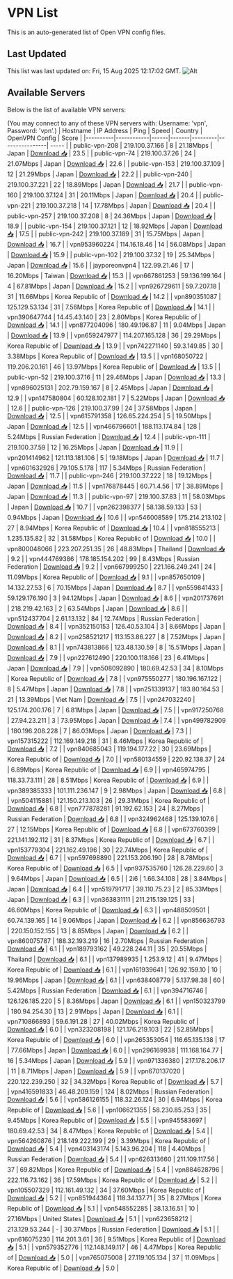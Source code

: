 # VPN List

This is an auto-generated list of Open VPN config files.

## Last Updated

This list was last updated on: Fri, 15 Aug 2025 12:17:02 GMT.
![Alt](https://repobeats.axiom.co/api/embed/186b98318ef1479477931607c1ad7d823f12451f.svg "Repobeats analytics image")

## Available Servers

Below is the list of available VPN servers:

(You may connect to any of these VPN servers with: Username: 'vpn', Password: 'vpn'.)
| Hostname | IP Address | Ping | Speed | Country | OpenVPN Config | Score |
|----------|------------|------|-------|---------|----------------| ----- |
| public-vpn-208 | 219.100.37.166 | 8 | 21.18Mbps | Japan | [Download 📥](./configs/server_0_JP.ovpn) | 23.5 |
| public-vpn-74 | 219.100.37.26 | 24 | 21.07Mbps | Japan | [Download 📥](./configs/server_1_JP.ovpn) | 22.6 |
| public-vpn-153 | 219.100.37.109 | 12 | 21.29Mbps | Japan | [Download 📥](./configs/server_2_JP.ovpn) | 22.2 |
| public-vpn-240 | 219.100.37.221 | 22 | 18.89Mbps | Japan | [Download 📥](./configs/server_3_JP.ovpn) | 21.7 |
| public-vpn-160 | 219.100.37.124 | 31 | 20.11Mbps | Japan | [Download 📥](./configs/server_4_JP.ovpn) | 20.4 |
| public-vpn-221 | 219.100.37.218 | 14 | 17.78Mbps | Japan | [Download 📥](./configs/server_5_JP.ovpn) | 20.4 |
| public-vpn-257 | 219.100.37.208 | 8 | 24.36Mbps | Japan | [Download 📥](./configs/server_6_JP.ovpn) | 18.9 |
| public-vpn-154 | 219.100.37.121 | 12 | 18.92Mbps | Japan | [Download 📥](./configs/server_7_JP.ovpn) | 17.5 |
| public-vpn-242 | 219.100.37.189 | 31 | 15.75Mbps | Japan | [Download 📥](./configs/server_8_JP.ovpn) | 16.7 |
| vpn953960224 | 114.16.18.46 | 14 | 56.08Mbps | Japan | [Download 📥](./configs/server_9_JP.ovpn) | 15.9 |
| public-vpn-102 | 219.100.37.32 | 19 | 25.34Mbps | Japan | [Download 📥](./configs/server_10_JP.ovpn) | 15.6 |
| jayporeonvpn4 | 122.99.21.46 | 17 | 16.20Mbps | Taiwan | [Download 📥](./configs/server_11_TW.ovpn) | 15.3 |
| vpn667861253 | 59.136.199.164 | 4 | 67.81Mbps | Japan | [Download 📥](./configs/server_12_JP.ovpn) | 15.2 |
| vpn926729611 | 59.7.207.18 | 31 | 11.66Mbps | Korea Republic of | [Download 📥](./configs/server_13_KR.ovpn) | 14.2 |
| vpn890351087 | 125.129.53.134 | 31 | 7.56Mbps | Korea Republic of | [Download 📥](./configs/server_14_KR.ovpn) | 14.1 |
| vpn390647744 | 14.45.43.140 | 23 | 2.80Mbps | Korea Republic of | [Download 📥](./configs/server_15_KR.ovpn) | 14.1 |
| vpn877204096 | 180.49.196.87 | 11 | 9.04Mbps | Japan | [Download 📥](./configs/server_16_JP.ovpn) | 13.9 |
| vpn659247977 | 114.207.165.128 | 36 | 29.29Mbps | Korea Republic of | [Download 📥](./configs/server_17_KR.ovpn) | 13.9 |
| vpn742271140 | 59.3.149.85 | 30 | 3.38Mbps | Korea Republic of | [Download 📥](./configs/server_18_KR.ovpn) | 13.5 |
| vpn168050722 | 119.206.20.161 | 46 | 13.97Mbps | Korea Republic of | [Download 📥](./configs/server_19_KR.ovpn) | 13.5 |
| public-vpn-52 | 219.100.37.16 | 11 | 29.46Mbps | Japan | [Download 📥](./configs/server_20_JP.ovpn) | 13.3 |
| vpn896025131 | 202.79.159.167 | 8 | 2.45Mbps | Japan | [Download 📥](./configs/server_21_JP.ovpn) | 12.9 |
| vpn147580804 | 60.128.102.181 | 7 | 5.22Mbps | Japan | [Download 📥](./configs/server_22_JP.ovpn) | 12.6 |
| public-vpn-126 | 219.100.37.99 | 24 | 37.58Mbps | Japan | [Download 📥](./configs/server_23_JP.ovpn) | 12.5 |
| vpn615791358 | 126.65.224.254 | 5 | 19.50Mbps | Japan | [Download 📥](./configs/server_24_JP.ovpn) | 12.5 |
| vpn466796601 | 188.113.174.84 | 128 | 5.24Mbps | Russian Federation | [Download 📥](./configs/server_25_RU.ovpn) | 12.4 |
| public-vpn-111 | 219.100.37.59 | 12 | 16.25Mbps | Japan | [Download 📥](./configs/server_26_JP.ovpn) | 11.9 |
| vpn201414962 | 121.113.181.106 | 5 | 19.18Mbps | Japan | [Download 📥](./configs/server_27_JP.ovpn) | 11.7 |
| vpn601632926 | 79.105.5.178 | 117 | 5.34Mbps | Russian Federation | [Download 📥](./configs/server_28_RU.ovpn) | 11.7 |
| public-vpn-246 | 219.100.37.222 | 18 | 19.12Mbps | Japan | [Download 📥](./configs/server_29_JP.ovpn) | 11.5 |
| vpn176878445 | 60.71.4.56 | 17 | 38.89Mbps | Japan | [Download 📥](./configs/server_30_JP.ovpn) | 11.3 |
| public-vpn-97 | 219.100.37.83 | 11 | 58.03Mbps | Japan | [Download 📥](./configs/server_31_JP.ovpn) | 10.7 |
| vpn262398377 | 58.138.59.133 | 53 | 0.94Mbps | Japan | [Download 📥](./configs/server_32_JP.ovpn) | 10.6 |
| vpn546008589 | 175.214.213.102 | 27 | 8.94Mbps | Korea Republic of | [Download 📥](./configs/server_33_KR.ovpn) | 10.4 |
| vpn818555213 | 1.235.135.82 | 32 | 31.58Mbps | Korea Republic of | [Download 📥](./configs/server_34_KR.ovpn) | 10.0 |
| vpn800048066 | 223.207.251.35 | 26 | 48.83Mbps | Thailand | [Download 📥](./configs/server_35_TH.ovpn) | 9.2 |
| vpn444769386 | 178.185.154.202 | 99 | 8.43Mbps | Russian Federation | [Download 📥](./configs/server_36_RU.ovpn) | 9.2 |
| vpn667999250 | 221.166.249.241 | 24 | 11.09Mbps | Korea Republic of | [Download 📥](./configs/server_37_KR.ovpn) | 9.1 |
| vpn857650109 | 14.132.27.53 | 6 | 70.15Mbps | Japan | [Download 📥](./configs/server_38_JP.ovpn) | 8.7 |
| vpn559841433 | 59.129.176.190 | 3 | 94.12Mbps | Japan | [Download 📥](./configs/server_39_JP.ovpn) | 8.6 |
| vpn201737691 | 218.219.42.163 | 2 | 63.54Mbps | Japan | [Download 📥](./configs/server_40_JP.ovpn) | 8.6 |
| vpn512437704 | 2.61.13.132 | 84 | 12.74Mbps | Russian Federation | [Download 📥](./configs/server_41_RU.ovpn) | 8.4 |
| vpn352150153 | 126.40.53.104 | 3 | 8.66Mbps | Japan | [Download 📥](./configs/server_42_JP.ovpn) | 8.2 |
| vpn258521217 | 113.153.86.227 | 8 | 7.52Mbps | Japan | [Download 📥](./configs/server_43_JP.ovpn) | 8.1 |
| vpn743813866 | 123.48.130.59 | 8 | 15.51Mbps | Japan | [Download 📥](./configs/server_44_JP.ovpn) | 7.9 |
| vpn227612490 | 220.100.118.166 | 23 | 6.41Mbps | Japan | [Download 📥](./configs/server_45_JP.ovpn) | 7.9 |
| vpn508092890 | 180.69.42.53 | 34 | 8.10Mbps | Korea Republic of | [Download 📥](./configs/server_46_KR.ovpn) | 7.8 |
| vpn975550277 | 180.196.167.122 | 8 | 5.47Mbps | Japan | [Download 📥](./configs/server_47_JP.ovpn) | 7.8 |
| vpn251339137 | 183.80.164.53 | 21 | 13.39Mbps | Viet Nam | [Download 📥](./configs/server_48_VN.ovpn) | 7.5 |
| vpn247032240 | 125.174.200.176 | 7 | 6.81Mbps | Japan | [Download 📥](./configs/server_49_JP.ovpn) | 7.5 |
| vpn917250768 | 27.94.23.211 | 3 | 73.95Mbps | Japan | [Download 📥](./configs/server_50_JP.ovpn) | 7.4 |
| vpn499782909 | 180.196.208.228 | 7 | 86.03Mbps | Japan | [Download 📥](./configs/server_51_JP.ovpn) | 7.3 |
| vpn157315222 | 112.169.149.218 | 31 | 8.46Mbps | Korea Republic of | [Download 📥](./configs/server_52_KR.ovpn) | 7.2 |
| vpn840685043 | 119.194.177.22 | 30 | 23.69Mbps | Korea Republic of | [Download 📥](./configs/server_53_KR.ovpn) | 7.0 |
| vpn580134559 | 220.92.138.37 | 24 | 6.89Mbps | Korea Republic of | [Download 📥](./configs/server_54_KR.ovpn) | 6.9 |
| vpn465974795 | 118.33.73.111 | 28 | 8.51Mbps | Korea Republic of | [Download 📥](./configs/server_55_KR.ovpn) | 6.9 |
| vpn389385333 | 101.111.236.147 | 9 | 2.98Mbps | Japan | [Download 📥](./configs/server_56_JP.ovpn) | 6.8 |
| vpn504115881 | 121.150.213.103 | 26 | 29.31Mbps | Korea Republic of | [Download 📥](./configs/server_57_KR.ovpn) | 6.8 |
| vpn777878281 | 91.192.62.153 | 24 | 8.27Mbps | Russian Federation | [Download 📥](./configs/server_58_RU.ovpn) | 6.8 |
| vpn324962468 | 125.139.107.6 | 27 | 12.15Mbps | Korea Republic of | [Download 📥](./configs/server_59_KR.ovpn) | 6.8 |
| vpn673760399 | 221.141.192.112 | 31 | 8.37Mbps | Korea Republic of | [Download 📥](./configs/server_60_KR.ovpn) | 6.7 |
| vpn153779304 | 221.162.49.196 | 30 | 22.74Mbps | Korea Republic of | [Download 📥](./configs/server_61_KR.ovpn) | 6.7 |
| vpn597698890 | 221.153.206.190 | 28 | 8.78Mbps | Korea Republic of | [Download 📥](./configs/server_62_KR.ovpn) | 6.5 |
| vpn937535760 | 126.28.229.60 | 3 | 9.64Mbps | Japan | [Download 📥](./configs/server_63_JP.ovpn) | 6.5 |
| 2i6 | 1.66.34.108 | 28 | 3.84Mbps | Japan | [Download 📥](./configs/server_64_JP.ovpn) | 6.4 |
| vpn519791717 | 39.110.75.23 | 2 | 85.33Mbps | Japan | [Download 📥](./configs/server_65_JP.ovpn) | 6.3 |
| vpn363831111 | 211.215.139.125 | 33 | 46.60Mbps | Korea Republic of | [Download 📥](./configs/server_66_KR.ovpn) | 6.3 |
| vpn488509501 | 60.74.139.165 | 14 | 9.06Mbps | Japan | [Download 📥](./configs/server_67_JP.ovpn) | 6.2 |
| vpn856636793 | 220.150.152.155 | 13 | 8.85Mbps | Japan | [Download 📥](./configs/server_68_JP.ovpn) | 6.2 |
| vpn860075787 | 188.32.193.219 | 16 | 2.70Mbps | Russian Federation | [Download 📥](./configs/server_69_RU.ovpn) | 6.1 |
| vpn189793162 | 49.228.244.11 | 35 | 20.55Mbps | Thailand | [Download 📥](./configs/server_70_TH.ovpn) | 6.1 |
| vpn137989935 | 1.253.9.12 | 41 | 9.47Mbps | Korea Republic of | [Download 📥](./configs/server_71_KR.ovpn) | 6.1 |
| vpn161939641 | 126.92.159.10 | 10 | 19.96Mbps | Japan | [Download 📥](./configs/server_72_JP.ovpn) | 6.1 |
| vpn638408779 | 5.137.98.38 | 60 | 5.42Mbps | Russian Federation | [Download 📥](./configs/server_73_RU.ovpn) | 6.1 |
| vpn394716746 | 126.126.185.220 | 5 | 8.36Mbps | Japan | [Download 📥](./configs/server_74_JP.ovpn) | 6.1 |
| vpn150323799 | 180.94.254.30 | 13 | 2.91Mbps | Japan | [Download 📥](./configs/server_75_JP.ovpn) | 6.1 |
| vpn710866893 | 59.6.191.28 | 27 | 40.02Mbps | Korea Republic of | [Download 📥](./configs/server_76_KR.ovpn) | 6.0 |
| vpn323208198 | 121.176.219.103 | 22 | 52.85Mbps | Korea Republic of | [Download 📥](./configs/server_77_KR.ovpn) | 6.0 |
| vpn265353054 | 116.65.135.138 | 17 | 77.66Mbps | Japan | [Download 📥](./configs/server_78_JP.ovpn) | 6.0 |
| vpn296169938 | 111.168.164.77 | 16 | 5.34Mbps | Japan | [Download 📥](./configs/server_79_JP.ovpn) | 5.9 |
| vpn971336380 | 217.178.206.17 | 11 | 8.71Mbps | Japan | [Download 📥](./configs/server_80_JP.ovpn) | 5.9 |
| vpn670137020 | 220.122.239.250 | 32 | 34.32Mbps | Korea Republic of | [Download 📥](./configs/server_81_KR.ovpn) | 5.7 |
| vpn416591833 | 46.48.209.159 | 124 | 8.02Mbps | Russian Federation | [Download 📥](./configs/server_82_RU.ovpn) | 5.6 |
| vpn586126155 | 118.32.26.124 | 30 | 6.94Mbps | Korea Republic of | [Download 📥](./configs/server_83_KR.ovpn) | 5.6 |
| vpn106621355 | 58.230.85.253 | 35 | 9.45Mbps | Korea Republic of | [Download 📥](./configs/server_84_KR.ovpn) | 5.5 |
| vpn945583697 | 180.69.42.53 | 34 | 8.47Mbps | Korea Republic of | [Download 📥](./configs/server_85_KR.ovpn) | 5.4 |
| vpn564260876 | 218.149.222.199 | 29 | 3.39Mbps | Korea Republic of | [Download 📥](./configs/server_86_KR.ovpn) | 5.4 |
| vpn403143174 | 5.143.96.204 | 118 | 4.40Mbps | Russian Federation | [Download 📥](./configs/server_87_RU.ovpn) | 5.4 |
| vpn626313660 | 211.109.117.56 | 37 | 69.82Mbps | Korea Republic of | [Download 📥](./configs/server_88_KR.ovpn) | 5.4 |
| vpn884628796 | 222.116.73.162 | 36 | 17.59Mbps | Korea Republic of | [Download 📥](./configs/server_89_KR.ovpn) | 5.2 |
| vpn105507329 | 112.161.49.132 | 34 | 37.60Mbps | Korea Republic of | [Download 📥](./configs/server_90_KR.ovpn) | 5.2 |
| vpn851944364 | 118.34.137.71 | 35 | 8.27Mbps | Korea Republic of | [Download 📥](./configs/server_91_KR.ovpn) | 5.1 |
| vpn548552285 | 38.13.16.51 | 10 | 27.16Mbps | United States | [Download 📥](./configs/server_92_US.ovpn) | 5.1 |
| vpn623658212 | 213.129.53.244 | - | 30.37Mbps | Russian Federation | [Download 📥](./configs/server_93_RU.ovpn) | 5.1 |
| vpn616075230 | 114.201.3.61 | 36 | 9.51Mbps | Korea Republic of | [Download 📥](./configs/server_94_KR.ovpn) | 5.1 |
| vpn579352776 | 112.148.149.117 | 46 | 4.47Mbps | Korea Republic of | [Download 📥](./configs/server_95_KR.ovpn) | 5.0 |
| vpn765075008 | 27.119.105.134 | 37 | 11.09Mbps | Korea Republic of | [Download 📥](./configs/server_96_KR.ovpn) | 5.0 |
